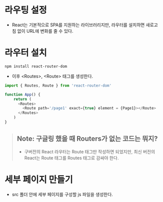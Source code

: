 # 라우팅 설정

- React는 기본적으로 SPA를 지원하는 라이브러리지만, 라우터를 설치하면 새로고침 없이 URL에 변화를 줄 수 있다.

# 라우터 설치

```
npm install react-router-dom
```

- 이후 \<Routes>, \<Route> 태그를 생성한다.

```js
import { Routes, Route } from 'react-router-dom'

function App() {
    return (
      <Routes>
        <Route path='/page1' exact={true} element = {Page1}></Route>
      </Routes>
    )
}
```

> ## Note: 구글링 했을 때 Routers가 없는 코드는 뭐지?
> - 구버전의 React 라우터는 Route 태그만 작성하면 되었지만, 최신 버전의 React는 Route 태그를 Routes 태그로 감싸야 한다.

# 세부 페이지 만들기

- src 폴더 안에 세부 페이지를 구성할 js 파일을 생성한다.